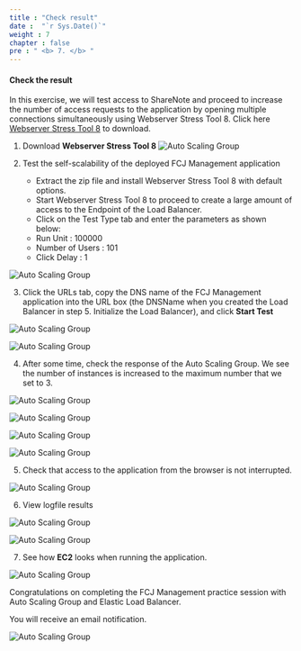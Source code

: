 ```yaml
---
title : "Check result"
date :  "`r Sys.Date()`" 
weight : 7
chapter : false
pre : " <b> 7. </b> "
---
```


#### Check the result
In this exercise, we will test access to ShareNote and proceed to increase the number of access requests to the application by opening multiple connections simultaneously using Webserver Stress Tool 8. Click here [Webserver Stress Tool 8](https://www.paessler.com/tools/webstress) to download.

1. Download **Webserver Stress Tool 8**
![Auto Scaling Group](/images/7.check/001.png?width=90pc)

2. Test the self-scalability of the deployed FCJ Management application

    - Extract the zip file and install Webserver Stress Tool 8 with default options.
    - Start Webserver Stress Tool 8 to proceed to create a large amount of access to the Endpoint of the Load Balancer.
    - Click on the Test Type tab and enter the parameters as shown below:
    - Run Unit : 100000
    - Number of Users : 101
    - Click Delay : 1

![Auto Scaling Group](/images/7.check/002.png?width=90pc)

3. Click the URLs tab, copy the DNS name of the FCJ Management application into the URL box (the DNSName when you created the Load Balancer in step 5. Initialize the Load Balancer), and click **Start Test**

![Auto Scaling Group](/images/7.check/003.png?width=90pc)

![Auto Scaling Group](/images/7.check/004.png?width=90pc)

4. After some time, check the response of the Auto Scaling Group. We see the number of instances is increased to the maximum number that we set to 3.

![Auto Scaling Group](/images/7.check/005.png?width=90pc)

![Auto Scaling Group](/images/7.check/006.png?width=90pc)

![Auto Scaling Group](/images/7.check/007.png?width=90pc)

![Auto Scaling Group](/images/7.check/008.png?width=90pc)

5. Check that access to the application from the browser is not interrupted.

![Auto Scaling Group](/images/7.check/009.png?width=90pc)

6. View logfile results

![Auto Scaling Group](/images/7.check/010.png?width=90pc)

![Auto Scaling Group](/images/7.check/011.png?width=90pc)

7. See how **EC2** looks when running the application.

![Auto Scaling Group](/images/7.check/012.png?width=90pc)

Congratulations on completing the FCJ Management practice session with Auto Scaling Group and Elastic Load Balancer.

You will receive an email notification.

![Auto Scaling Group](/images/7.check/013.png?width=90pc)